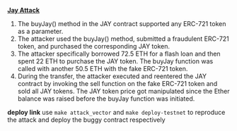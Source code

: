 **[Jay Attack](https://blog.solidityscan.com/jay-token-exploit-reentrancy-attack-d7a4923b6333)**

1. The buyJay() method in the JAY contract supported any ERC-721 token as a parameter.
2. The attacker used the buyJay() method, submitted a fraudulent ERC-721 token, and purchased the corresponding JAY token.
3. The attacker specifically borrowed 72.5 ETH for a flash loan and then spent 22 ETH to purchase the JAY token. The buyJay function was called with another 50.5 ETH with the fake ERC-721 token.
4. During the transfer, the attacker executed and reentered the JAY contract by invoking the sell function on the fake ERC-721 token and sold all JAY tokens. The JAY token price got manipulated since the Ether balance was raised before the buyJay function was initiated.

**deploy link**
use `make attack_vector` and `make deploy-testnet` to reproduce the attack and deploy the buggy contract respectively 
